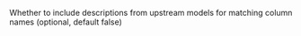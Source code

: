 Whether to include descriptions from upstream models for matching column names (optional, default false)